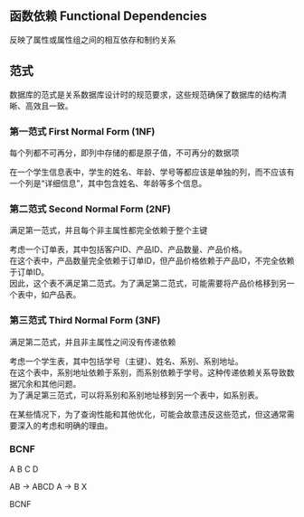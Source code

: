 ## 函数依赖 Functional Dependencies

反映了属性或属性组之间的相互依存和制约关系


##  范式

数据库的范式是关系数据库设计时的规范要求，这些规范确保了数据库的结构清晰、高效且一致。

### 第一范式 First Normal Form (1NF)

每个列都不可再分，即列中存储的都是原子值，不可再分的数据项

在一个学生信息表中，学生的姓名、年龄、学号等都应该是单独的列，而不应该有一个列是“详细信息”，其中包含姓名、年龄等多个信息。

### 第二范式 Second Normal Form (2NF)

满足第一范式，并且每个非主属性都完全依赖于整个主键

考虑一个订单表，其中包括客户ID、产品ID、产品数量、产品价格。  
在这个表中，产品数量完全依赖于订单ID，但产品价格依赖于产品ID，不完全依赖于订单ID。  
因此，这个表不满足第二范式。为了满足第二范式，可能需要将产品价格移到另一个表中，如产品表。

### 第三范式 Third Normal Form (3NF)

满足第二范式，并且非主属性之间没有传递依赖

考虑一个学生表，其中包括学号（主键）、姓名、系别、系别地址。  
在这个表中，系别地址依赖于系别，而系别依赖于学号。这种传递依赖关系导致数据冗余和其他问题。  
为了满足第三范式，可以将系别和系别地址移到另一个表中，如系别表。

在某些情况下，为了查询性能和其他优化，可能会故意违反这些范式，但这通常需要深入的考虑和明确的理由。

### BCNF

A B C D

AB -> ABCD  A -> B X

BCNF